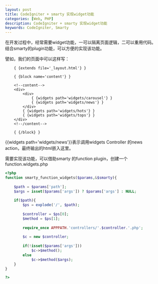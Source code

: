 ```yaml
---
layout: post
title: CodeIgniter + smarty 实现widget功能
categories: [Web, PHP]
description: CodeIgniter + smarty 实现widget功能
keywords: CodeIgniter, Smarty
---
```


在开发过程中，经常需要widget功能，一可以隔离页面逻辑，二可以重用代码。结合smarty的plugin功能，可以方便的实现该功能。

譬如，我们的页面中可以这样写：

```
    { {extends file='_layout.html'} } 

    { {block name='content'} }

    <!--content-->
    <div>
        <div>
            { {widgets path='widgets/carousel'} }
            { {widgets path='widgets/news'} }
        </div>
        { {widgets path='widgets/hots'} }
        { {widgets path='widgets/tops'} }
    </div>
    <!--/content-->

    { {/block} }
```

{{widgets path='widgets/news'}}表示调用widgets Controller 的news action，最终输出的html嵌入这里。

需要实现该功能，可以借助smarty 的function plugin，创建一个 function.widgets.php

```php
<?php
function smarty_function_widgets($params,&$smarty){
        
    $path = $params['path'];
    $args = isset($params['args']) ? $params['args'] : NULL;
    
    if($path){
        $ps = explode('/', $path);
        
        $controller = $ps[0];
        $method = $ps[1];
        
        require_once APPPATH.'controllers/'.$controller.'.php';
                
        $c = new $controller;
        
        if(!isset($params['args']))
            $c->$method();
        else
            $c->$method($args);
    }
}

?>
```